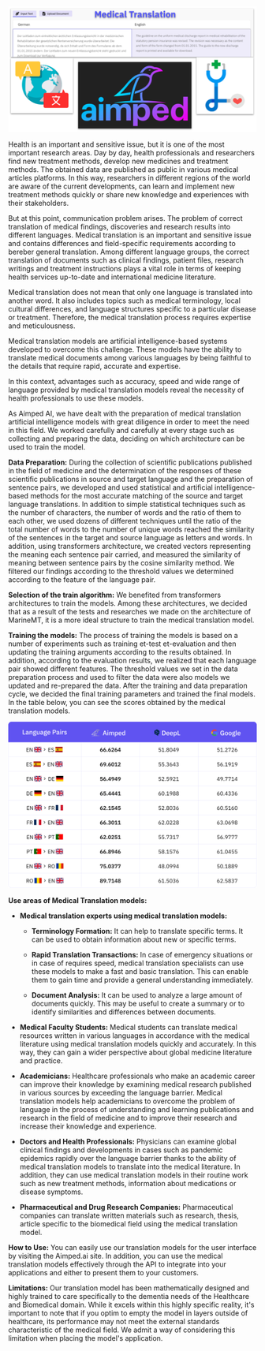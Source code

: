 <img src="media_files/breaking-language-barriers-in-healthcare-aimped-medical-mt-models/cover.png" alt="Aimped AI" style="max-width: 100%; height: auto;" />


Health is an important and sensitive issue, but it is one of the most important research areas. Day by day, health professionals and researchers find new treatment methods, develop new medicines and treatment methods. The obtained data are published as public in various medical articles platforms. In this way, researchers in different regions of the world are aware of the current developments, can learn and implement new treatment methods quickly or share new knowledge and experiences with their stakeholders.

But at this point, communication problem arises. The problem of correct translation of medical findings, discoveries and research results into different languages. Medical translation is an important and sensitive issue and contains differences and field-specific requirements according to bereber general translation. Among different language groups, the correct translation of documents such as clinical findings, patient files, research writings and treatment instructions plays a vital role in terms of keeping health services up-to-date and international medicine literature.

Medical translation does not mean that only one language is translated into another word. It also includes topics such as medical terminology, local cultural differences, and language structures specific to a particular disease or treatment. Therefore, the medical translation process requires expertise and meticulousness.

Medical translation models are artificial intelligence-based systems developed to overcome this challenge. These models have the ability to translate medical documents among various languages by being faithful to the details that require rapid, accurate and expertise.

In this context, advantages such as accuracy, speed and wide range of language provided by medical translation models reveal the necessity of health professionals to use these models.

As Aimped AI, we have dealt with the preparation of medical translation artificial intelligence models with great diligence in order to meet the need in this field. We worked carefully and carefully at every stage such as collecting and preparing the data, deciding on which architecture can be used to train the model.


**Data Preparation:** During the collection of scientific publications published in the field of medicine and the determination of the responses of these scientific publications in source and target language and the preparation of sentence pairs, we developed and used statistical and artificial intelligence-based methods for the most accurate matching of the source and target language translations. In addition to simple statistical techniques such as the number of characters, the number of words and the ratio of them to each other, we used dozens of different techniques until the ratio of the total number of words to the number of unique words reached the similarity of the sentences in the target and source language as letters and words. In addition, using transformers architecture, we created vectors representing the meaning each sentence pair carried, and measured the similarity of meaning between sentence pairs by the cosine similarity method. We filtered our findings according to the threshold values we determined according to the feature of the language pair.


**Selection of the train algorithm:** We benefited from transformers architectures to train the models. Among these architectures, we decided that as a result of the tests and researches we made on the architecture of MarineMT, it is a more ideal structure to train the medical translation model.


**Training the models:** The process of training the models is based on a number of experiments such as training et-test et-evaluation and then updating the training arguments according to the results obtained. In addition, according to the evaluation results, we realized that each language pair showed different features. The threshold values we set in the data preparation process and used to filter the data were also models we updated and re-prepared the data.
After the training and data preparation cycle, we decided the final training parameters and trained the final models. In the table below, you can see the scores obtained by the medical translation models.


<img src="media_files/breaking-language-barriers-in-healthcare-aimped-medical-mt-models/medical-translation-score-comparison.svg" alt="Bleu Score Table" style="max-width: 100%; height: auto;" />


**Use areas of Medical Translation models:**

- **Medical translation experts using medical translation models:**
  
    - **Terminology Formation:** It can help to translate specific terms. It can be used to obtain information about new or specific terms.

    - **Rapid Translation Transactions:** In case of emergency situations or in case of requires speed, medical translation specialists can use these models to make a fast and basic translation. This can enable them to gain time and provide a general understanding immediately.

    - **Document Analysis:** It can be used to analyze a large amount of documents quickly. This may be useful to create a summary or to identify similarities and differences between documents.

- **Medical Faculty Students:** Medical students can translate medical resources written in various languages in accordance with the medical literature using medical translation models quickly and accurately. In this way, they can gain a wider perspective about global medicine literature and practice.

- **Academicians:** Healthcare professionals who make an academic career can improve their knowledge by examining medical research published in various sources by exceeding the language barrier. Medical translation models help academicians to overcome the problem of language in the process of understanding and learning publications and research in the field of medicine and to improve their research and increase their knowledge and experience.

- **Doctors and Health Professionals:** Physicians can examine global clinical findings and developments in cases such as pandemic epidemics rapidly over the language barrier thanks to the ability of medical translation models to translate into the medical literature. In addition, they can use medical translation models in their routine work such as new treatment methods, information about medications or disease symptoms.

- **Pharmaceutical and Drug Research Companies:** Pharmaceutical companies can translate written materials such as research, thesis, article specific to the biomedical field using the medical translation model.


**How to Use:** You can easily use our translation models for the user interface by visiting the Aimped.ai site. In addition, you can use the medical translation models effectively through the API to integrate into your applications and either to present them to your customers.

**Limitations:** Our translation model has been mathematically designed and highly trained to care specifically to the dementia needs of the Healthcare and Biomedical domain. While it excels within this highly specific reality, it's important to note that if you optim to empty the model in layers outside of healthcare, its performance may not meet the external standards characteristic of the medical field. We admit a way of considering this limitation when placing the model's application.



